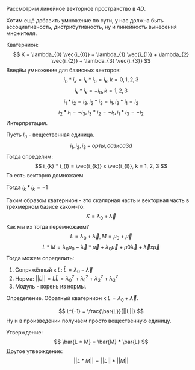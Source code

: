 Рассмотрим линейное векторное пространство в $4D$.

Хотим ещё добавить умножение по сути, у нас должна быть ассоциативность, дистрибутивность, ну и линейность вынесения множителя.

Кватернион:
$$
K = \lambda_{0} \vec{i_{0}} + \lambda_{1} \vec{i_{1}} + \lambda_{2} \vec{i_{2}} + \lambda_{3} \vec{i_{3}}
$$
Введём умножение для базисных векторов:
$$
i_{0} * i_{k} = i_{k} * i_{0} = i_{k}, k = 0, 1, 2, 3
$$
$$
i_{k} * i_{k} = - i_{0}, k = 1, 2, 3
$$
$$
i_{1} * i_{2} = i_{3}, i_{2} * i_{3} = i_{1}, i_{3} * i_{1} = i_{2}
$$
$$
i_{2} * i_{1} = - i_{3}, i_{3} * i_{2} = -i_{1}, i_{1} * i_{3} = - i_{2}
$$
Интерпретация.

Пусть $l_{0}$ - вещественная единица.
$$
i_{1}, i_{2}, i_{3} - орты, базиса3d
$$
Тогда определим:
$$
i_{k} * i_{l} = \vec{i_{k}} x \vec{i_{l}}, k = 1, 2, 3
$$
То есть векторно домножаем

Тогда $i_{k} * i_{k} = -1$

Таким образом кватернион - это скалярная часть и векторная часть в трёхмерном базисе каком-то:
$$
K = \lambda_{0} + \vec{\lambda}
$$
Как мы их тогда перемножаем?
$$
L = \lambda_{0} + \vec{\lambda}, M = \mu_{0} + \vec{\mu}
$$
$$
L * M = \lambda_{0} \mu_{0} - \vec{\lambda} * \vec{\mu} + \lambda_{0} \vec{\mu} + \mu{0} \vec{\lambda} + \vec{\lambda} x \vec{\mu}
$$
Тогда можем определить:

1) Сопряжённый к $L$: $\bar{L} = \lambda_{0} - \vec{\lambda}$
2) Норма: $||L|| = L \bar{L} = \lambda_{0}^{2} + \lambda_{1}^{2} + \lambda_{2}^{2} + \lambda_{3}^{2}$
3) Модуль - корень из нормы.

Определение. Обратный кватернион к $L = \lambda_{0} + \vec{\lambda}$.

$$
L^{-1} = \frac{\bar{L}}{||L||}
$$
Ну и в произведении получаем просто вещественную единицу.

Утверждение:
$$
\bar{L * M} = \bar{M} * \bar{L}
$$
Другое утверждение:
$$
||L * M|| = ||L|| * ||M||
$$


